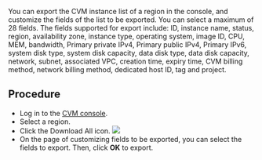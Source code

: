 
You can export the CVM instance list of a region in the console, and customize the fields of the list to be exported. You can select a maximum of 28 fields. The fields supported for export include: ID, instance name, status, region, availability zone, instance type, operating system, image ID, CPU, MEM, bandwidth, Primary private IPv4, Primary public IPv4, Primary IPv6, system disk type, system disk capacity, data disk type, data disk capacity, network, subnet, associated VPC, creation time, expiry time, CVM billing method, network billing method, dedicated host ID, tag and project.

## Procedure

- Log in to the [CVM console](https://console.cloud.tencent.com/cvm/index).
- Select a region.
- Click the Download All icon.
![](https://main.qcloudimg.com/raw/23966592d8f5340c1873d5f7a8fbfad8.png)
- On the page of customizing fields to be exported, you can select the fields to export. Then, click **OK** to export.
